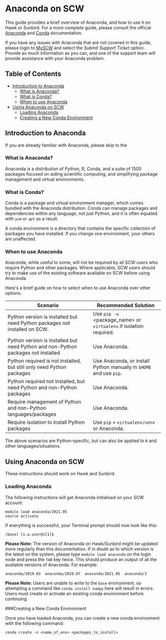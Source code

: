 # Anaconda on SCW

This guide provides a brief overview of Anaconda, and how to use it on Hawk or Sunbird. For a more complete guide, please consult the official [Anaconda](https://docs.anaconda.com/) and [Conda](https://conda.io/projects/conda/en/latest/user-guide/index.html) documentation.

If you have any issues with Anaconda that are not covered in this guide, please login to [MySCW](https://scw.bangor.ac.uk/en/) and select the *Submit Support Ticket* option.  Provide as much information as you can, and one of the support team will provide assistance with your Anaconda problem.

## Table of Contents
 - [Introduction to Anaconda](#introduction-to-anaconda)
   - [What is Anaconda?](#what-is-anaconda)
   - [What is Conda?](#what-is-conda)
   - [When to use Anaconda](#when-to-use-anaconda)
 - [Using Anaconda on SCW](#using-anaconda-on-scw)
   - [Loading Anaconda](#loading-anaconda)
   - [Creating a New Conda Environment](#creating-a-new-conda-environment)

## Introduction to Anaconda

If you are already familiar with Anaconda, please skip to the

### What is Anaconda?

Anaconda is a distribution of Python, R, Conda, and a suite of 1500 packages focused on aiding scientific computing, and simplifying package management and virtual environments.

### What is Conda?

Conda is a package and virtual environment manager, which comes bundled with the Anaconda distribution.  Conda can manage packages and dependencies within any language, not just Python, and it is often equated with `yum` or `apt` as a result.

A conda environment is a directory that contains the specific collection of packages you have installed.  If you change one environment, your others are unaffected.

### When to use Anaconda

Anaconda, while useful to some, will not be required by all SCW users who require Python and other packages.  Where applicable, SCW users should try to make use of the existing software available on SCW before using Anaconda.

Here's a brief guide on how to select when to use Anaconda over other options:

| Scenario | Recommended Solution |
| -------- | -------------------- |
| Python version is installed but need Python packages not installed on SCW. | Use `pip -u` <package_name> or `virtualenv` if isolation required. |
| Python version is installed but need Python and non-Python packages not installed | Use Anaconda. |
| Python required is not installed, but still only need Python packages | Use Anaconda, or install Python manually in `$HOME` and use `pip`. |
| Python required not installed, but need Python and non-Python packages | Use Anaconda. |
| Require management of Python and non-Python languages/packages | Use Anaconda. |
| Require isolation to install Python packages | Use `pip` + `virtualenv/venv` or Anaconda. |

The above scenarios are Python-specific, but can also be applied to `R` and other languages/situations.

## Using Anaconda on SCW

These instructions should work on Hawk and Sunbird.

### Loading Anaconda

The following instructions will get Anaconda initialised on your SCW account:

```
module load anaconda/2021.05
source activate
```

If everything is successful, your Terminal prompt should now look like this:

```
(base) [s.a.user@sl1]$
```

**Please Note:** The version of Anaconda on Hawk/Sunbird might be updated more regularly than this documentation.  If in doubt as to which version is the latest on the system, please type `module load anaconda` on the login node and press the `TAB` key twice.  This should produce an output of all the available versions of Anaconda.  For example:

```
anaconda/2019.03  anaconda/2020.07  anaconda/2021.05  anaconda/3
```

**Please Note:** Users are unable to write to the `base` environment, so attempting a command like `conda install numpy` here will result in errors.  Users must create or activate an existing conda environment before continuing.


###Creating a New Conda Environment

Once you have loaded Anaconda, you can create a new conda environment with the following command:

```
conda create -n <name_of_env> <packages_to_install>
```
